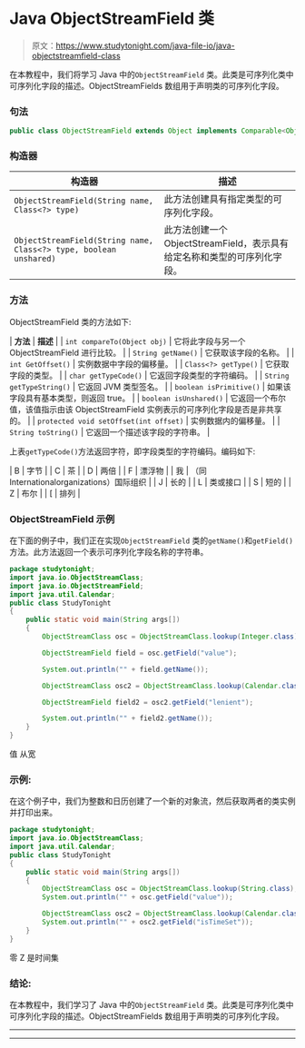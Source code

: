 # Java ObjectStreamField 类

> 原文：<https://www.studytonight.com/java-file-io/java-objectstreamfield-class>

在本教程中，我们将学习 Java 中的`ObjectStreamField` 类。此类是可序列化类中可序列化字段的描述。ObjectStreamFields 数组用于声明类的可序列化字段。

### 句法

```java
public class ObjectStreamField extends Object implements Comparable<Object>
```

### 构造器

| 构造器 | 描述 |
| --- | --- |
| `ObjectStreamField(String name, Class<?> type)` | 此方法创建具有指定类型的可序列化字段。 |
| `ObjectStreamField(String name, Class<?> type, boolean unshared)` | 此方法创建一个 ObjectStreamField，表示具有给定名称和类型的可序列化字段。 |

### 方法

ObjectStreamField 类的方法如下:

| **方法** | **描述** |
| `int compareTo(Object obj)` | 它将此字段与另一个 ObjectStreamField 进行比较。 |
| `String getName()` | 它获取该字段的名称。 |
| `int GetOffset()` | 实例数据中字段的偏移量。 |
| `Class<?> getType()` | 它获取字段的类型。 |
| `char getTypeCode()` | 它返回字段类型的字符编码。 |
| `String getTypeString()` | 它返回 JVM 类型签名。 |
| `boolean isPrimitive()` | 如果该字段具有基本类型，则返回 true。 |
| `boolean isUnshared()` | 它返回一个布尔值，该值指示由该 ObjectStreamField 实例表示的可序列化字段是否是非共享的。 |
| `protected void setOffset(int offset)` | 实例数据内的偏移量。 |
| `String toString()` | 它返回一个描述该字段的字符串。 |

上表`getTypeCode()`方法返回字符，即字段类型的字符编码。编码如下:

| B | 字节 |
| C | 茶 |
| D | 两倍 |
| F | 漂浮物 |
| 我 | （同 Internationalorganizations）国际组织 |
| J | 长的 |
| L | 类或接口 |
| S | 短的 |
| Z | 布尔 |
| [ | 排列 |

### ObjectStreamField 示例

在下面的例子中，我们正在实现`ObjectStreamField` 类的`getName()`和`getField()`方法。此方法返回一个表示可序列化字段名称的字符串。

```java
package studytonight;
import java.io.ObjectStreamClass;
import java.io.ObjectStreamField;
import java.util.Calendar;
public class StudyTonight 
{
	public static void main(String args[])
	{
		ObjectStreamClass osc = ObjectStreamClass.lookup(Integer.class);

		ObjectStreamField field = osc.getField("value");

		System.out.println("" + field.getName());

		ObjectStreamClass osc2 = ObjectStreamClass.lookup(Calendar.class);

		ObjectStreamField field2 = osc2.getField("lenient");

		System.out.println("" + field2.getName());
	}
}
```

值
从宽

### 示例:

在这个例子中，我们为整数和日历创建了一个新的对象流，然后获取两者的类实例并打印出来。

```java
package studytonight;
import java.io.ObjectStreamClass;
import java.util.Calendar;
public class StudyTonight 
{
	public static void main(String args[])
	{
		ObjectStreamClass osc = ObjectStreamClass.lookup(String.class);  
		System.out.println("" + osc.getField("value"));  

		ObjectStreamClass osc2 = ObjectStreamClass.lookup(Calendar.class);  
		System.out.println("" + osc2.getField("isTimeSet"));  
	}
}
```

零
Z 是时间集

### 结论:

在本教程中，我们学习了 Java 中的`ObjectStreamField` 类。此类是可序列化类中可序列化字段的描述。ObjectStreamFields 数组用于声明类的可序列化字段。

* * *

* * *
